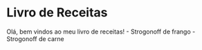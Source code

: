 # Livro de Receitas
Olá, bem vindos ao meu livro de receitas!
    -   Strogonoff de frango
    - Strogonoff de carne
